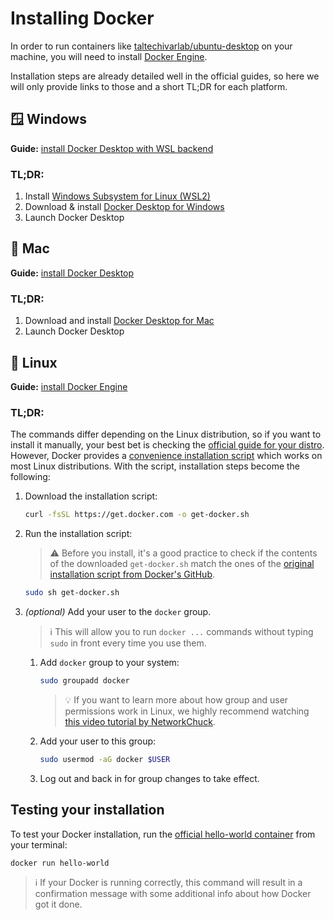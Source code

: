 # Installing Docker

In order to run containers like [taltechivarlab/ubuntu-desktop][ubuntu_desktop_github] on your machine, you will need to install [Docker Engine][docker_engine].

Installation steps are already detailed well in the official guides, so here we will only provide links to those and a short TL;DR for each platform.


## 🪟 Windows

**Guide:** [install Docker Desktop with WSL backend][docker_desktop_windows]

### TL;DR:

1. Install [Windows Subsystem for Linux (WSL2)][wsl2]
2. Download & install [Docker Desktop for Windows][docker_desktop_windows_detailed]
3. Launch Docker Desktop


## 🍎 Mac

**Guide:** [install Docker Desktop][docker_desktop_mac]

### TL;DR:

1. Download and install [Docker Desktop for Mac][docker_desktop_mac_detailed]
2. Launch Docker Desktop


## 🐧 Linux

**Guide:** [install Docker Engine][docker_engine_linux]

### TL;DR:

The commands differ depending on the Linux distribution, so if you want to install it manually, your best bet is checking the [official guide for your distro][docker_engine_linux]. However, Docker provides a [convenience installation script][docker_engine_convenience_script] which works on most Linux distributions. With the script, installation steps become the following:

1. Download the installation script:
   ```bash
   curl -fsSL https://get.docker.com -o get-docker.sh
   ```   

2. Run the installation script:
   
   > ⚠️ Before you install, it's a good practice to check if the contents of the downloaded `get-docker.sh` match the ones of the [original installation script from Docker's GitHub][get_docker_github]. 
   
   ```bash
   sudo sh get-docker.sh
   ```

3. _(optional)_ Add your user to the `docker` group.
   
   > ℹ️ This will allow you to run `docker ...` commands without typing `sudo` in front every time you use them.
   
   1. Add `docker` group to your system:
      ```bash
      sudo groupadd docker
      ```

      > 💡 If you want to learn more about how group and user permissions work in Linux, we highly recommend watching [this video tutorial by NetworkChuck][linux_permissions_networkchuck].
      
   2. Add your user to this group:
      ```bash
      sudo usermod -aG docker $USER
      ```
      
   3. Log out and back in for group changes to take effect.


## Testing your installation

To test your Docker installation, run the [official hello-world container][docker_hello_world] from your terminal:
```bash
docker run hello-world
```

> ℹ️ If your Docker is running correctly, this command will result in a confirmation message with some additional info about how Docker got it done.



[ubuntu_desktop_github]: https://github.com/TalTech-IVAR-Lab/ubuntu-desktop-docker
[docker_engine]: https://docs.docker.com/engine/

[docker_desktop_windows]: https://docs.docker.com/desktop/windows/install/
[wsl2]: https://learn.microsoft.com/en-us/windows/wsl/install
[docker_desktop_windows_detailed]: https://docs.docker.com/desktop/install/windows-install/#install-docker-desktop-on-windows

[docker_desktop_mac]: https://docs.docker.com/desktop/mac/install/
[docker_desktop_mac_detailed]: https://docs.docker.com/desktop/install/mac-install/#install-and-run-docker-desktop-on-mac

[docker_engine_linux]: https://docs.docker.com/desktop/mac/install/
[docker_engine_convenience_script]: https://docs.docker.com/engine/install/debian/#install-using-the-convenience-script
[get_docker]: https://get.docker.com/com/engine/install/debian/#install-using-the-convenience-script
[get_docker_github]: https://github.com/docker/docker-install/blob/master/install.sh
[linux_permissions_networkchuck]: https://www.youtube.com/watch?v=jwnvKOjmtEA

[docker_hello_world]: https://hub.docker.com/_/hello-world
